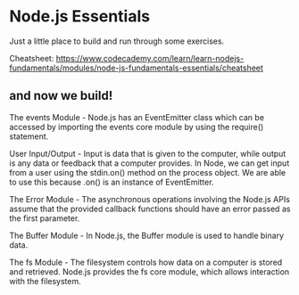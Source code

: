 # Node.js Essentials

Just a little place to build and run through some exercises.

Cheatsheet: https://www.codecademy.com/learn/learn-nodejs-fundamentals/modules/node-js-fundamentals-essentials/cheatsheet

## and now we build!

The events Module - Node.js has an EventEmitter class which can be accessed by importing the events core module 
by using the require() statement.

User Input/Output - Input is data that is given to the computer, while output is any data or feedback that 
a computer provides. In Node, we can get input from a user using the stdin.on() method on the process 
object. We are able to use this because .on() is an instance of EventEmitter.

The Error Module - The asynchronous operations involving the Node.js APIs assume that the 
provided callback functions should have an error passed as the first parameter.

The Buffer Module - In Node.js, the Buffer module is used to handle binary data.

The fs Module - The filesystem controls how data on a computer is stored and retrieved. 
Node.js provides the fs core module, which allows interaction with the filesystem.


